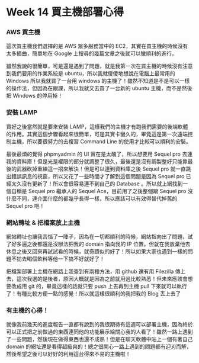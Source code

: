 # Week 14 買主機部署心得
  
### AWS 買主機
這次買主機我們選擇的是 AWS 眾多服務當中的 EC2，其實在買主機的時候沒有太多插曲，簡單地在 Google 上搜尋的幾篇文章之後就可以蠻順利的進行。  
  
雖然我說的很簡單，可是還是遇到了問題，就是我第一次在買主機的時候沒有注意到我們要用的作業系統是 ubuntu，所以我就傻傻地想說在電腦上最常用的 Windows 所以我就買了一台用 windows 的主機了！雖然不知道是不是可以一樣的操作法，但因為在跟課，所以我就又去買了一台新的 ubuntu 主機，而不是然後把 Windows 的停用掉！

### 安裝 LAMP
  
買好之後當然就是要來安裝 LAMP，這樣我們的主機才有跑我們需要的後端軟體的作用。其實這個步驟看起來很簡單，可是其實卡蠻久的，畢竟這是第一次遠端控制主機，所以要很努力的去複習 Command Line 的使用才比較可以順利的安裝。
  
最後最煩的覺得 phpmyadmin 的 UI 實在是太醜了，所以想要用 Sequel pro 去連我的資料庫！但是光是權限的部分就調整了很久，最後還是沒有調製整好只能靠最後的武器砍掉重練這一招來解決！但是可以連到資料庫之後 Sequel pro 就一直跳出錯誤訊息的視窗，所以又花了一些時間才了解到這個問題是因為 Sequel pro 已經太久沒有更新了！所以會很容易連不到自己的 Database 。所以就上網找到一個自稱是 Sequel pro 繼承人的 Sequel Ace，目前用了之後整個跟 Sequel pro 沒什麼不同，連介面什麼的都幾乎長得一樣，所以應該可以有效得替代掉舊的 Sequel pro 吧！

### 網站轉址 & 把檔案放上主機

網站轉址也讓我苦惱了一陣子，因為在一切都順利的時候，網站指向出了問題，試了好多遍之後都還是沒辦法把我的 domain 指向我的 IP 位置。但就在我放棄他去休息之後又回來再試試看的時候，就奇蹟似的好了！所以如果大家也遇到一樣的問題不妨去喝個飲料等他一下搞不好就好了！
  
把檔案部署上主機在網路上我查到有兩種方法，用 github 還有用 Filezilla 傳上去，這次我選的是後者，原因大概就是因為之前就用過比較熟悉！但未來應該會想要改成用 git 的，畢竟這樣的話就只要 push 上去再到主機 pull 下來就可以執行了！有種比較方便一點的感覺！所以就這樣很順利的我把我的 Blog 丟上去了

### 有主機的心得！

就像我前幾天的進度報告一直都有說到的我很期待有這週可以部署主機，因為終於可以正式把之前做過的東西連同他的功能展示給關心我的人看了！雖然一路上遇到了一些問題，然後現在做得東西也還不成熟！但是在聊天軟體中貼上一個有著自己 domain 的網址還是看得超級爽的！總之很開心一路上遇到的問題都有迎刃而解，然後希望之後可以好好的利用這台得來不易的主機啦！